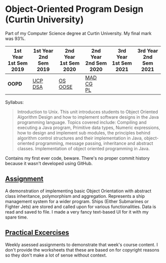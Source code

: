 # Object-Oriented Program Design (Curtin University)

Part of my Computer Science degree at Curtin University. My final mark was 93%.

1st Year <br> 1st Sem <br> 2019 | 1st Year <br> 2nd Sem <br> 2019 | 2nd Year <br> 1st Sem <br> 2020 | 2nd Year <br> 2nd Sem <br> 2020 | 3rd Year <br> 1st Sem <br> 2021 | 3rd Year <br> 2nd Sem <br> 2021  
--- | --- | --- | --- | --- | --- |
**OOPD** | [UCP](https://github.com/Alecadabra/UCP)<br>[DSA](https://github.com/Alecadabra/DSA) | [OS](https://github.com/Alecadabra/OS)<br>[OOSE](https://github.com/Alecadabra/OOSE) | [MAD](https://github.com/Alecadabra/MAD)<br>[CG](https://github.com/Alecadabra/CG)<br>[PL](https://github.com/Alecadabra/PL)

Syllabus:

> Introduction to Unix. This unit introduces students to Object Oriented Algorithm Design and how to implement software designs in the Java programming language. Topics covered include: Compiling and executing a Java program, Primitive data types, Numeric expressions, how to design and implement sub modules, the principles behind algorithm control structures and their implementation in Java, object-oriented programming, message passing, inheritance and abstract classes. Implementation of object oriented programming in Java.

Contains my first ever code, beware.
There's no proper commit history because it wasn't developed using GitHub.

## [Assignment](Assignment)

A demonstration of implementing basic Object Orientation with abstract class inheritance, polymorphism and aggregation. Represents a ship management system for a wider program. Ships (Either Submarines or Fighter Jets) are stored and called upon for various functionalities. Data is read and saved to file. I made a very fancy text-based UI for it with my spare time.

## [Practical Excercises](Practical%20Excercises)

Weekly asessed assignments to demonstrate that week's course content. I don't provide the worksheets that these are based on for copyright reasons so they don't make a lot of sense without context.

